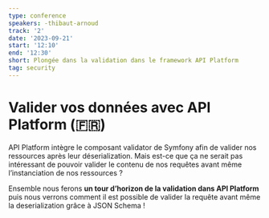 ```yaml
---
type: conference
speakers: -thibaut-arnoud 
track: '2'
date: '2023-09-21'
start: '12:10'
end: '12:30'
short: Plongée dans la validation dans le framework API Platform
tag: security
---
```


# Valider vos données avec API Platform (🇫🇷) 

API Platform intègre le composant validator de Symfony afin de valider nos ressources après leur déserialization. Mais est-ce que ça ne serait pas intéressant de pouvoir valider le contenu de nos requêtes avant même l’instanciation de nos ressources ?

Ensemble nous ferons **un tour d’horizon de la validation dans API Platform** puis nous verrons comment il est possible de valider la requête avant même la deserialization grâce à JSON Schema !
